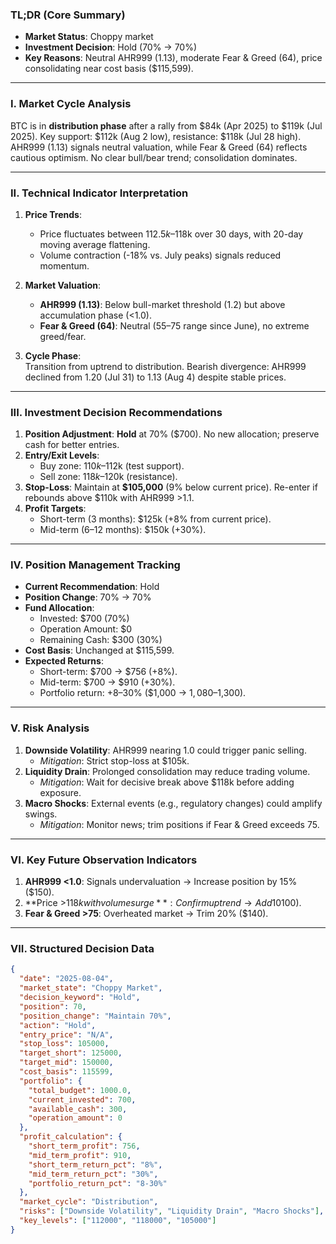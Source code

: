 ### TL;DR (Core Summary)
- **Market Status**: Choppy market  
- **Investment Decision**: Hold (70% → 70%)  
- **Key Reasons**: Neutral AHR999 (1.13), moderate Fear & Greed (64), price consolidating near cost basis ($115,599).  

---

### I. Market Cycle Analysis  
BTC is in **distribution phase** after a rally from $84k (Apr 2025) to $119k (Jul 2025). Key support: $112k (Aug 2 low), resistance: $118k (Jul 28 high). AHR999 (1.13) signals neutral valuation, while Fear & Greed (64) reflects cautious optimism. No clear bull/bear trend; consolidation dominates.  

---

### II. Technical Indicator Interpretation  
1. **Price Trends**:  
   - Price fluctuates between $112.5k–$118k over 30 days, with 20-day moving average flattening.  
   - Volume contraction (-18% vs. July peaks) signals reduced momentum.  

2. **Market Valuation**:  
   - **AHR999 (1.13)**: Below bull-market threshold (1.2) but above accumulation phase (<1.0).  
   - **Fear & Greed (64)**: Neutral (55–75 range since June), no extreme greed/fear.  

3. **Cycle Phase**:  
   Transition from uptrend to distribution. Bearish divergence: AHR999 declined from 1.20 (Jul 31) to 1.13 (Aug 4) despite stable prices.  

---

### III. Investment Decision Recommendations  
1. **Position Adjustment**: **Hold** at 70% ($700). No new allocation; preserve cash for better entries.  
2. **Entry/Exit Levels**:  
   - Buy zone: $110k–$112k (test support).  
   - Sell zone: $118k–$120k (resistance).  
3. **Stop-Loss**: Maintain at **$105,000** (9% below current price). Re-enter if rebounds above $110k with AHR999 >1.1.  
4. **Profit Targets**:  
   - Short-term (3 months): $125k (+8% from current price).  
   - Mid-term (6–12 months): $150k (+30%).  

---

### IV. Position Management Tracking  
- **Current Recommendation**: Hold  
- **Position Change**: 70% → 70%  
- **Fund Allocation**:  
  - Invested: $700 (70%)  
  - Operation Amount: $0  
  - Remaining Cash: $300 (30%)  
- **Cost Basis**: Unchanged at $115,599.  
- **Expected Returns**:  
  - Short-term: $700 → $756 (+8%).  
  - Mid-term: $700 → $910 (+30%).  
  - Portfolio return: +8–30% ($1,000 → $1,080–$1,300).  

---

### V. Risk Analysis  
1. **Downside Volatility**: AHR999 nearing 1.0 could trigger panic selling.  
   - *Mitigation*: Strict stop-loss at $105k.  
2. **Liquidity Drain**: Prolonged consolidation may reduce trading volume.  
   - *Mitigation*: Wait for decisive break above $118k before adding exposure.  
3. **Macro Shocks**: External events (e.g., regulatory changes) could amplify swings.  
   - *Mitigation*: Monitor news; trim positions if Fear & Greed exceeds 75.  

---

### VI. Key Future Observation Indicators  
1. **AHR999 <1.0**: Signals undervaluation → Increase position by 15% ($150).  
2. **Price >$118k with volume surge**: Confirm uptrend → Add 10% ($100).  
3. **Fear & Greed >75**: Overheated market → Trim 20% ($140).  

---

### VII. Structured Decision Data  
```json
{
  "date": "2025-08-04",
  "market_state": "Choppy Market",
  "decision_keyword": "Hold",
  "position": 70,
  "position_change": "Maintain 70%",
  "action": "Hold",
  "entry_price": "N/A",
  "stop_loss": 105000,
  "target_short": 125000,
  "target_mid": 150000,
  "cost_basis": 115599,
  "portfolio": {
    "total_budget": 1000.0,
    "current_invested": 700,
    "available_cash": 300,
    "operation_amount": 0
  },
  "profit_calculation": {
    "short_term_profit": 756,
    "mid_term_profit": 910,
    "short_term_return_pct": "8%",
    "mid_term_return_pct": "30%",
    "portfolio_return_pct": "8-30%"
  },
  "market_cycle": "Distribution",
  "risks": ["Downside Volatility", "Liquidity Drain", "Macro Shocks"],
  "key_levels": ["112000", "118000", "105000"]
}
```